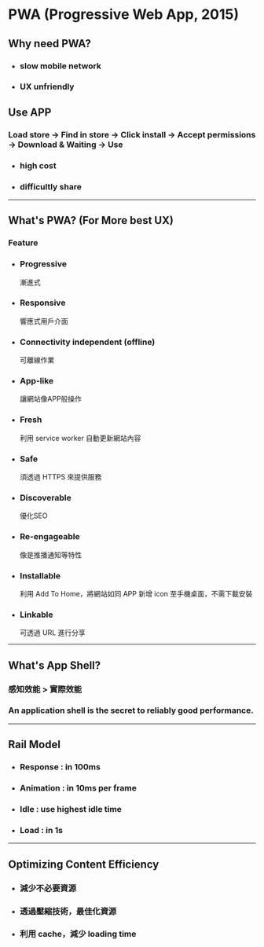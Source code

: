 # PWA (Progressive Web App, 2015)

## Why need PWA?
* ### slow mobile network
* ### UX unfriendly

## Use APP
### Load store -> Find in store -> Click install -> Accept permissions -> Download & Waiting -> Use
* ### high cost
* ### difficultly share

---

## What's PWA? (For More best UX)

### Feature
* ### Progressive
    漸進式
* ### Responsive
    響應式用戶介面
* ### Connectivity independent (offline)
    可離線作業
* ### App-like
    讓網站像APP般操作
* ### Fresh
    利用 service worker 自動更新網站內容
* ### Safe
    須透過 HTTPS 來提供服務
* ### Discoverable
    優化SEO
* ### Re-engageable
    像是推播通知等特性
* ### Installable
    利用 Add To Home，將網站如同 APP 新增 icon 至手機桌面，不需下載安裝
* ### Linkable
    可透過 URL 進行分享

---

## What's App Shell?
### 感知效能 \> 實際效能
### An application shell is the secret to reliably good performance.

---

## Rail Model
* ### Response : in 100ms
* ### Animation : in 10ms per frame
* ### Idle : use highest idle time
* ### Load : in 1s

---

## Optimizing Content Efficiency
* ### 減少不必要資源
* ### 透過壓縮技術，最佳化資源
* ### 利用 cache，減少 loading time

